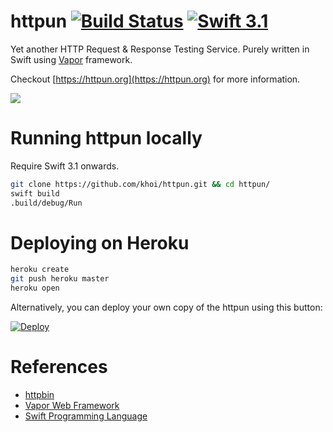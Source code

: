
# httpun [![Build Status](https://travis-ci.org/khoi/httpun.svg?branch=master)](https://travis-ci.org/khoi/httpun) [![Swift 3.1](http://img.shields.io/badge/swift-3.1-brightgreen.svg)]()

Yet another HTTP Request & Response Testing Service. Purely written in Swift using [Vapor](https://vapor.codes) framework.

Checkout [https://httpun.org](https://httpun.org) for more information.

![](http://i.imgur.com/CjhoSSD.gif)

# Running httpun locally

Require Swift 3.1 onwards.

```bash
git clone https://github.com/khoi/httpun.git && cd httpun/
swift build
.build/debug/Run
```

# Deploying on Heroku

```bash
heroku create
git push heroku master
heroku open
```

Alternatively, you can deploy your own copy of the httpun using this button:

[![Deploy](https://www.herokucdn.com/deploy/button.svg)](https://heroku.com/deploy)


# References

- [httpbin](https://httpbin.org)
- [Vapor Web Framework](https://vapor.codes)
- [Swift Programming Language](https://swift.org)


